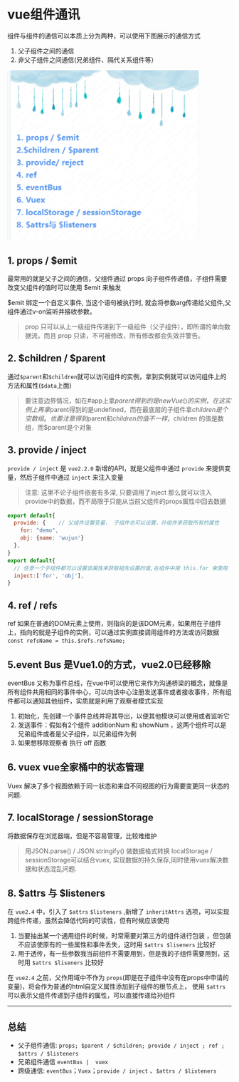 # vue组件通讯

组件与组件的通信可以本质上分为两种，可以使用下图展示的通信方式
1. 父子组件之间的通信
2. 非父子组件之间通信(兄弟组件、隔代关系组件等）

<img src="./imgs/tongxin.png" alt="vue组件通讯" style="zoom:70%;" />


## 1. props / $emit

最常用的就是父子之间的通信，父组件通过 props 向子组件传递值，子组件需要改变父组件的值时可以使用 $emit 来触发

$emit 绑定一个自定义事件, 当这个语句被执行时, 就会将参数arg传递给父组件,父组件通过v-on监听并接收参数。

> prop 只可以从上一级组件传递到下一级组件（父子组件），即所谓的单向数据流。而且 prop 只读，不可被修改，所有修改都会失效并警告。


## 2. $children / $parent

通过`$parent`和`$children`就可以访问组件的实例，拿到实例就可以访问组件上的方法和属性(`$data`上面)

> 要注意边界情况，如在#app上拿$parent得到的是new Vue()的实例，在这实例上再拿$parent得到的是undefined，而在最底层的子组件拿$children是个空数组。也要注意得到$parent和$children的值不一样，$children 的值是数组，而$parent是个对象

## 3. provide / inject

`provide / inject` 是 `vue2.2.0` 新增的API，就是父组件中通过 `provide` 来提供变量，然后子组件中通过 `inject` 来注入变量

> 注意: 这里不论子组件嵌套有多深, 只要调用了inject 那么就可以注入provide中的数据，而不局限于只能从当前父组件的props属性中回去数据

```js
export default{
  provide: {    // 父组件设置变量， 子组件也可以设置，孙组件来获取所有的属性
    for: "demo",
    obj: {name: 'wujun'}
  },
}
export default{
  // 任意一个子组件都可以设置该属性来获取祖先设置的值,在组件中用 this.for 来使用
  inject:['for', 'obj'],
}
```

## 4. ref / refs

ref 如果在普通的DOM元素上使用，则指向的是该DOM元素，如果用在子组件上，指向的就是子组件的实例，可以通过实例直接调用组件的方法或访问数据 `const refsName = this.$refs.refsName;`


## 5.event Bus  是Vue1.0的方式，vue2.0已经移除
eventBus 又称为事件总线，在vue中可以使用它来作为沟通桥梁的概念，就像是所有组件共用相同的事件中心，可以向该中心注册发送事件或者接收事件，所有组件都可以通知其他组件，实质就是利用了观察者模式实现

  1. 初始化，先创建一个事件总线并将其导出，以便其他模块可以使用或者监听它
  2. 发送事件：假如有2个组件 additionNum 和 showNum ，这两个组件可以是兄弟组件或者是父子组件，以兄弟组件为例
  3. 如果想移除观察者  执行 off 函数


## 6. vuex vue全家桶中的状态管理
Vuex 解决了多个视图依赖于同一状态和来自不同视图的行为需要变更同一状态的问题.

## 7. localStorage / sessionStorage
将数据保存在浏览器端，但是不容易管理，比较难维护

> 用JSON.parse() / JSON.stringify() 做数据格式转换 localStorage / sessionStorage可以结合vuex, 实现数据的持久保存,同时使用vuex解决数据和状态混乱问题.


## 8. $attrs 与 $listeners
在 `vue2.4` 中，引入了 `$attrs` `$listeners` ,新增了 `inheritAttrs` 选项，可以实现跨组件传递，虽然会降低代码的可读性，但有时候应该使用

1. 当要抽出某一个通用组件的时候，时常需要对第三方的组件进行包装 ，但包装不应该使原有的一些属性和事件丢失，这时用 `$attrs $liseners` 比较好
2. 用于透传，有一些参数我当前组件不需要用到，但是我的子组件需要用到，这时用 `$attrs $liseners` 比较好

在 `vue2.4` 之前，父作用域中不作为 `props`(即是在子组件中没有在props中申请的变量)，将会作为普通的html自定义属性添加到子组件的根节点上， 使用 `$attrs` 可以表示父组件传递到子组件的属性，可以直接传递给孙组件



---
## 总结
- 父子组件通信: `props; $parent / $children; provide / inject ; ref ; $attrs / $listeners`
- 兄弟组件通信 `eventBus |  vuex`
- 跨级通信: `eventBus`；`Vuex`；`provide / inject` 、`$attrs / $listeners`